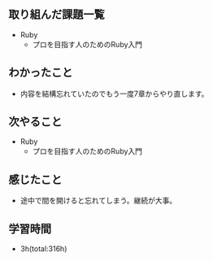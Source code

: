## 取り組んだ課題一覧
- Ruby
  - プロを目指す人のためのRuby入門

## わかったこと
- 内容を結構忘れていたのでもう一度7章からやり直します。
 
## 次やること
- Ruby
  - プロを目指す人のためのRuby入門

## 感じたこと
- 途中で間を開けると忘れてしまう。継続が大事。

## 学習時間
- 3h(total:316h)
